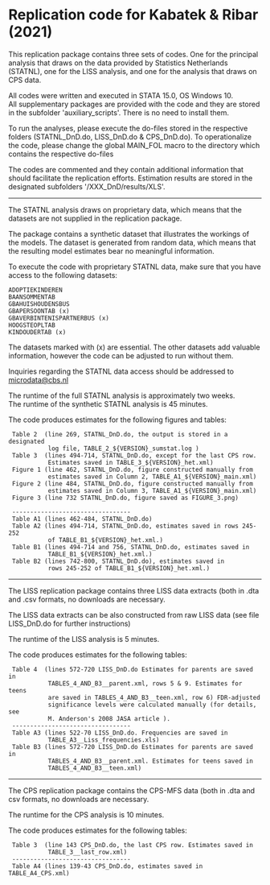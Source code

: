 # Replication code for Kabatek & Ribar (2021)
                                                                             
This replication package contains three sets of codes. One for the principal analysis that draws on the data provided by Statistics Netherlands (STATNL), one for the LISS analysis, and one for the analysis that draws on CPS data.  

All codes were written and executed in STATA 15.0, OS Windows 10.            
All supplementary packages are provided with the code and they are stored in the subfolder 'auxiliary_scripts'. There is no need to install them.         

To run the analyses, please execute the do-files stored in the respective folders (STATNL_DnD.do, LISS_DnD.do & CPS_DnD.do). To operationalize the code, please change the global MAIN_FOL macro to the directory which contains the respective do-files                                             
                                                                              
The codes are commented and they contain additional information that should facilitate the replication efforts. Estimation results are stored in the designated subfolders '/XXX_DnD/results/XLS'.                                
                                                                              
---

The STATNL analysis draws on proprietary data, which means that the datasets are not supplied in the replication package.                                 

The package contains a synthetic dataset that illustrates the workings of the models. The dataset is generated from random data, which means that the resulting model estimates bear no meaningful information.                    

To execute the code with proprietary STATNL data, make sure that you have access to the following datasets: 

    ADOPTIEKINDEREN                            
    BAANSOMMENTAB                              
    GBAHUISHOUDENSBUS                          
    GBAPERSOONTAB (x)                          
    GBAVERBINTENISPARTNERBUS (x)               
    HOOGSTEOPLTAB                              
    KINDOUDERTAB (x)                           

The datasets marked with (x) are essential. The other datasets add valuable information, however the code can be adjusted to run without them.           

Inquiries regarding the STATNL data access should be addressed to microdata@cbs.nl                                                         

The runtime of the full STATNL analysis is approximately two weeks.          
The runtime of the synthetic STATNL analysis is 45 minutes.                  

The code produces estimates for the following figures and tables:            
                                                                              
     Table 2  (line 269, STATNL_DnD.do, the output is stored in a designated  
               log file, TABLE_2_${VERSION}_sumstat.log )                     
     Table 3  (lines 494-714, STATNL_DnD.do, except for the last CPS row.     
               Estimates saved in TABLE_3_${VERSION}_het.xml)                 
     Figure 1 (line 462, STATNL_DnD.do, figure constructed manually from      
               estimates saved in Column 2, TABLE_A1_${VERSION}_main.xml)     
     Figure 2 (line 484, STATNL_DnD.do, figure constructed manually from      
               estimates saved in Column 3, TABLE_A1_${VERSION}_main.xml)     
     Figure 3 (line 732 STATNL_DnD.do, figure saved as FIGURE_3.png)          

     ---------------------------------                                        
     Table A1 (lines 462-484, STATNL_DnD.do)                                  
     Table A2 (lines 494-714, STATNL_DnD.do, estimates saved in rows 245-252  
               of TABLE_B1_${VERSION}_het.xml.)                               
     Table B1 (lines 494-714 and 756, STATNL_DnD.do, estimates saved in       
               TABLE_B1_${VERSION}_het.xml.)                                  
     Table B2 (lines 742-800, STATNL_DnD.do), estimates saved in              
               rows 245-252 of TABLE_B1_${VERSION}_het.xml.)                  
                                                                              

---

 The LISS replication package contains three LISS data extracts (both in .dta 
 and .csv formats, no downloads are necessary.                                

 The LISS data extracts can be also constructed from raw LISS data (see file  
 LISS_DnD.do for further instructions)                                        

 The runtime of the LISS analysis is 5 minutes.                               

 The code produces estimates for the following tables:                        
                                                                              
     Table 4  (lines 572-720 LISS_DnD.do Estimates for parents are saved in   
               TABLES_4_AND_B3__parent.xml, rows 5 & 9. Estimates for teens   
               are saved in TABLES_4_AND_B3__teen.xml, row 6) FDR-adjusted    
               significance levels were calculated manually (for details, see 
               M. Anderson's 2008 JASA article ).                             
     ---------------------------------                                        
     Table A3 (lines 522-70 LISS_DnD.do. Frequencies are saved in             
               TABLE_A3__Liss_frequencies.xls)                                
     Table B3 (lines 572-720 LISS_DnD.do Estimates for parents are saved in   
               TABLES_4_AND_B3__parent.xml. Estimates for teens saved in      
               TABLES_4_AND_B3__teen.xml)                                     
                                                                              

---

The CPS replication package contains the CPS-MFS data (both in .dta and csv formats, no downloads are necessary.                                     

The runtime for the CPS analysis is 10 minutes.                              

The code produces estimates for the following tables:                        
                                                                              
     Table 3  (line 143 CPS_DnD.do, the last CPS row. Estimates saved in      
               TABLE_3__last_row.xml)                                         
     ---------------------------------                                        
     Table A4 (lines 139-43 CPS_DnD.do, estimates saved in TABLE_A4_CPS.xml)  
                                                                              
